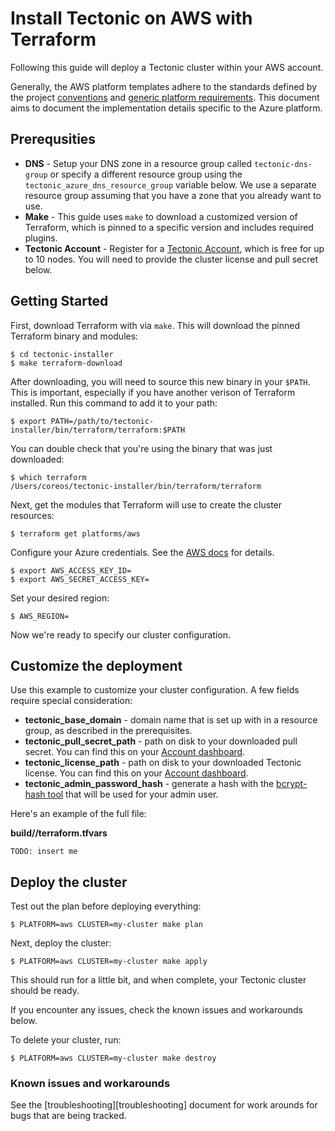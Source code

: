 # Install Tectonic on AWS with Terraform

Following this guide will deploy a Tectonic cluster within your AWS account.

Generally, the AWS platform templates adhere to the standards defined by the project [conventions][conventions] and [generic platform requirements][generic]. This document aims to document the implementation details specific to the Azure platform.

## Prerequsities

 - **DNS** - Setup your DNS zone in a resource group called `tectonic-dns-group` or specify a different resource group using the `tectonic_azure_dns_resource_group` variable below. We use a separate resource group assuming that you have a zone that you already want to use.
 - **Make** - This guide uses `make` to download a customized version of Terraform, which is pinned to a specific version and includes required plugins.
 - **Tectonic Account** - Register for a [Tectonic Account][register], which is free for up to 10 nodes. You will need to provide the cluster license and pull secret below.

## Getting Started

First, download Terraform with via `make`. This will download the pinned Terraform binary and modules:

```
$ cd tectonic-installer
$ make terraform-download
```

After downloading, you will need to source this new binary in your `$PATH`. This is important, especially if you have another verison of Terraform installed. Run this command to add it to your path:

```
$ export PATH=/path/to/tectonic-installer/bin/terraform/terraform:$PATH
```

You can double check that you're using the binary that was just downloaded:

```
$ which terraform
/Users/coreos/tectonic-installer/bin/terraform/terraform
```

Next, get the modules that Terraform will use to create the cluster resources:

```
$ terraform get platforms/aws
```

Configure your Azure credentials. See the [AWS docs][env] for details.

```
$ export AWS_ACCESS_KEY_ID=
$ export AWS_SECRET_ACCESS_KEY=
```

Set your desired region:

```
$ AWS_REGION=
```

Now we're ready to specify our cluster configuration.

## Customize the deployment

Use this example to customize your cluster configuration. A few fields require special consideration:

 - **tectonic_base_domain** - domain name that is set up with in a resource group, as described in the prerequisites.
 - **tectonic_pull_secret_path** - path on disk to your downloaded pull secret. You can find this on your [Account dashboard][account].
 - **tectonic_license_path** - path on disk to your downloaded Tectonic license. You can find this on your [Account dashboard][account].
 - **tectonic_admin_password_hash** - generate a hash with the [bcrypt-hash tool][bcrypt] that will be used for your admin user.

Here's an example of the full file:

**build/<cluster>/terraform.tfvars**

```
TODO: insert me
```

## Deploy the cluster

Test out the plan before deploying everything:

```
$ PLATFORM=aws CLUSTER=my-cluster make plan
```

Next, deploy the cluster:

```
$ PLATFORM=aws CLUSTER=my-cluster make apply
```

This should run for a little bit, and when complete, your Tectonic cluster should be ready.

If you encounter any issues, check the known issues and workarounds below.

To delete your cluster, run:

```
$ PLATFORM=aws CLUSTER=my-cluster make destroy
```

### Known issues and workarounds

See the [troubleshooting][troubleshooting] document for work arounds for bugs that are being tracked.

[conventions]: ../conventions.md
[generic]: ../generic-platform.md
[env]: http://docs.aws.amazon.com/cli/latest/userguide/cli-chap-getting-started.html#cli-environment
[register]: https://account.tectonic.com/signup/summary/tectonic-2016-12
[account]: https://account.tectonic.com
[bcrypt]: https://github.com/coreos/bcrypt-tool/releases/tag/v1.0.0